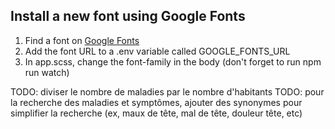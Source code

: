 ## Install a new font using Google Fonts
1) Find a font on [Google Fonts](https://fonts.google.com/)
2) Add the font URL to a .env variable called GOOGLE_FONTS_URL
3) In app.scss, change the font-family in the body (don't forget to run npm run watch)

TODO: diviser le nombre de maladies par le nombre d'habitants
TODO: pour la recherche des maladies et symptômes, ajouter des synonymes pour simplifier la recherche (ex, maux de tête, mal de tête, douleur tête, etc)